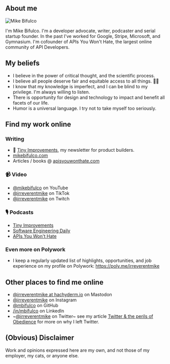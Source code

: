 ## About me

![Mike Bifulco](https://github.com/mbifulco/mbifulco/blob/main/banner.jpeg?raw=true)

I'm Mike Bifulco. I'm a developer advocate, writer, podcaster and serial startup founder. In the past I've worked for Google, Stripe, Microsoft, and Gymnasium. I'm cofounder of APIs You Won't Hate, the largest online community of API Developers.

## My beliefs

- I believe in the power of critical thought, and the scientific process.
- I believe all people deserve fair and equitable access to all things. 🏳️‍🌈
- I know that my knowledge is imperfect, and I can be blind to my privilege. I'm always willing to listen.
- There is opportunity for design and technology to impact and benefit all facets of our life.
- Humor is a universal language. I try not to take myself too seriously.


## Find my work online

### Writing
- 💌 [Tiny Improvements](https://mikebifulco.com/newsletter), my newsletter for product builders.
- [mikebifulco.com](https://mikebifulco.com)
- Articles / books  @ [apisyouwonthate.com](https://apisyouwonthate.com)

### 📹 Video 
- [@mikebifulco](https://youtube.com/@mikebifulco) on YouTube
- [@irreverentmike](https://tiktok.com/@irreverentmike) on TikTok
- [@irreverentmike](https://www.twitch.tv/irreverentmike) on Twitch

### 🎙️ Podcasts
- [Tiny Improvements](https://mikebifulco.com/podcast)
- [Software Engineering Daily](https://softwareengineeringdaily.com/)
- [APIs You Won't Hate](https://apisyouwonthate.com/podcast)

### Even more on Polywork

- I keep a regularly updated list of highlights, opportunities, and job experience on my profile on Polywork: https://poly.me/irreverentmike

## Other places to find me online

- <a rel="me" href="https://hachyderm.io/@irreverentmike">@irreverentmike at hachyderm.io</a> on Mastodon
- [@irreverentmike](http://instagram.com/irreverentmike) on Instagram
- [@mbifulco](https://github.com/mbifulco) on GitHub
- [/in/mbifulco](https://linkedin.com/in/mbifulco) on LinkedIn
- ~[@irreverentmike](https://twitter.com/irreverentmike) on Twitter~ see my article [Twitter & the perils of Obedience](https://mikebifulco.com/posts/twitter-and-the-perils-of-obedience) for more on why I left Twitter.

## (Obvious) Disclaimer

Work and opinions expressed here are my own, and not those of my employer, my cats, or anyone else.
